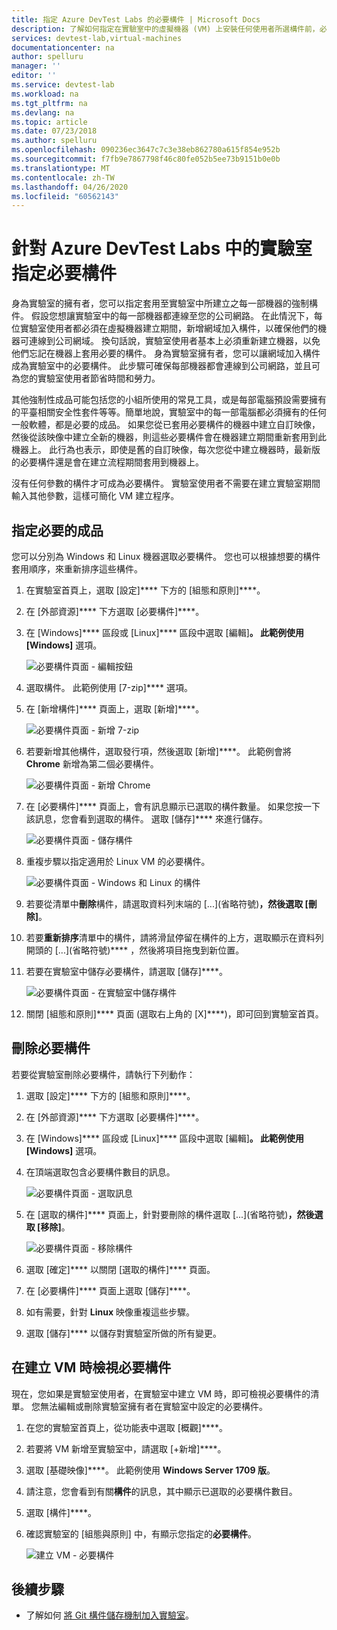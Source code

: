 ```yaml
---
title: 指定 Azure DevTest Labs 的必要構件 | Microsoft Docs
description: 了解如何指定在實驗室中的虛擬機器 (VM) 上安裝任何使用者所選構件前，必須先安裝的必要構件。
services: devtest-lab,virtual-machines
documentationcenter: na
author: spelluru
manager: ''
editor: ''
ms.service: devtest-lab
ms.workload: na
ms.tgt_pltfrm: na
ms.devlang: na
ms.topic: article
ms.date: 07/23/2018
ms.author: spelluru
ms.openlocfilehash: 090236ec3647c7c3e38eb862780a615f854e952b
ms.sourcegitcommit: f7fb9e7867798f46c80fe052b5ee73b9151b0e0b
ms.translationtype: MT
ms.contentlocale: zh-TW
ms.lasthandoff: 04/26/2020
ms.locfileid: "60562143"
---
```

# <a name="specify-mandatory-artifacts-for-your-lab-in-azure-devtest-labs"></a>針對 Azure DevTest Labs 中的實驗室指定必要構件
身為實驗室的擁有者，您可以指定套用至實驗室中所建立之每一部機器的強制構件。 假設您想讓實驗室中的每一部機器都連線至您的公司網路。 在此情況下，每位實驗室使用者都必須在虛擬機器建立期間，新增網域加入構件，以確保他們的機器可連線到公司網域。 換句話說，實驗室使用者基本上必須重新建立機器，以免他們忘記在機器上套用必要的構件。 身為實驗室擁有者，您可以讓網域加入構件成為實驗室中的必要構件。 此步驟可確保每部機器都會連線到公司網路，並且可為您的實驗室使用者節省時間和勞力。
 
其他強制性成品可能包括您的小組所使用的常見工具，或是每部電腦預設需要擁有的平臺相關安全性套件等等。簡單地說，實驗室中的每一部電腦都必須擁有的任何一般軟體，都是必要的成品。 如果您從已套用必要構件的機器中建立自訂映像，然後從該映像中建立全新的機器，則這些必要構件會在機器建立期間重新套用到此機器上。 此行為也表示，即使是舊的自訂映像，每次您從中建立機器時，最新版的必要構件還是會在建立流程期間套用到機器上。 
 
沒有任何參數的構件才可成為必要構件。 實驗室使用者不需要在建立實驗室期間輸入其他參數，這樣可簡化 VM 建立程序。 

## <a name="specify-mandatory-artifacts"></a>指定必要的成品
您可以分別為 Windows 和 Linux 機器選取必要構件。 您也可以根據想要的構件套用順序，來重新排序這些構件。 

1. 在實驗室首頁上，選取 [設定]**** 下方的 [組態和原則]****。 
3. 在 [外部資源]**** 下方選取 [必要構件]****。 
4. 在 [Windows]**** 區段或 [Linux]**** 區段中選取 [編輯]****。 此範例使用 [Windows]**** 選項。 

    ![必要構件頁面 - 編輯按鈕](media/devtest-lab-mandatory-artifacts/mandatory-artifacts-edit-button.png)
4. 選取構件。 此範例使用 [7-zip]**** 選項。 
5. 在 [新增構件]**** 頁面上，選取 [新增]****。 

    ![必要構件頁面 - 新增 7-zip](media/devtest-lab-mandatory-artifacts/add-seven-zip.png)
6. 若要新增其他構件，選取發行項，然後選取 [新增]****。 此範例會將 **Chrome** 新增為第二個必要構件。

    ![必要構件頁面 - 新增 Chrome](media/devtest-lab-mandatory-artifacts/add-chrome.png)
7. 在 [必要構件]**** 頁面上，會有訊息顯示已選取的構件數量。 如果您按一下該訊息，您會看到選取的構件。 選取 [儲存]**** 來進行儲存。 

    ![必要構件頁面 - 儲存構件](media/devtest-lab-mandatory-artifacts/save-artifacts.png)
8. 重複步驟以指定適用於 Linux VM 的必要構件。 
    
    ![必要構件頁面 - Windows 和 Linux 的構件](media/devtest-lab-mandatory-artifacts/windows-linux-artifacts.png)
9. 若要從清單中**刪除**構件，請選取資料列末端的 [...]\(省略符號\)****，然後選取 [刪除]****。 
10. 若要**重新排序**清單中的構件，請將滑鼠停留在構件的上方，選取顯示在資料列開頭的 [...]\(省略符號\)**** ，然後將項目拖曳到新位置。 
11. 若要在實驗室中儲存必要構件，請選取 [儲存]****。 

    ![必要構件頁面 - 在實驗室中儲存構件](media/devtest-lab-mandatory-artifacts/save-to-lab.png)
12. 關閉 [組態和原則]**** 頁面 (選取右上角的 [X]****)，即可回到實驗室首頁。  

## <a name="delete-a-mandatory-artifact"></a>刪除必要構件
若要從實驗室刪除必要構件，請執行下列動作： 

1. 選取 [設定]**** 下方的 [組態和原則]****。 
2. 在 [外部資源]**** 下方選取 [必要構件]****。 
3. 在 [Windows]**** 區段或 [Linux]**** 區段中選取 [編輯]****。 此範例使用 [Windows]**** 選項。 
4. 在頂端選取包含必要構件數目的訊息。 

    ![必要構件頁面 - 選取訊息](media/devtest-lab-mandatory-artifacts/select-message-artifacts.png)
5. 在 [選取的構件]**** 頁面上，針對要刪除的構件選取 [...]\(省略符號\)****，然後選取 [移除]****。 
    
    ![必要構件頁面 - 移除構件](media/devtest-lab-mandatory-artifacts/remove-artifact.png)
6. 選取 [確定]**** 以關閉 [選取的構件]**** 頁面。 
7. 在 [必要構件]**** 頁面上選取 [儲存]****。
8. 如有需要，針對 **Linux** 映像重複這些步驟。 
9. 選取 [儲存]**** 以儲存對實驗室所做的所有變更。 

## <a name="view-mandatory-artifacts-when-creating-a-vm"></a>在建立 VM 時檢視必要構件
現在，您如果是實驗室使用者，在實驗室中建立 VM 時，即可檢視必要構件的清單。 您無法編輯或刪除實驗室擁有者在實驗室中設定的必要構件。

1. 在您的實驗室首頁上，從功能表中選取 [概觀]****。
2. 若要將 VM 新增至實驗室中，請選取 [+新增]****。 
3. 選取 [基礎映像]****。 此範例使用 **Windows Server 1709 版**。
4. 請注意，您會看到有關**構件**的訊息，其中顯示已選取的必要構件數目。 
5. 選取 [構件]****。 
6. 確認實驗室的 [組態與原則] 中，有顯示您指定的**必要構件**。 

    ![建立 VM - 必要構件](media/devtest-lab-mandatory-artifacts/create-vm-artifacts.png)

## <a name="next-steps"></a>後續步驟
* 了解如何 [將 Git 構件儲存機制加入實驗室](devtest-lab-add-artifact-repo.md)。

